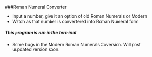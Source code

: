 ###Roman Numeral Converter

* Input a number, give it an option of old Roman Numerals or Modern
* Watch as that number is convertered into Roman Numeral form

##### This program is run in the terminal
- Some bugs in the Modern Roman Numerals Coversion. Will post uupdated version soon.
